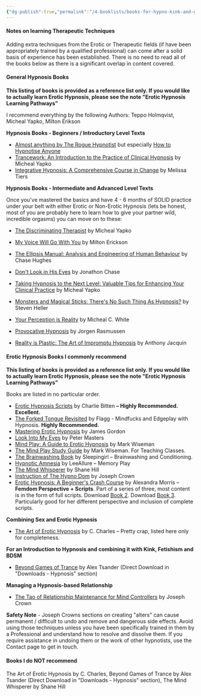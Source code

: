 ```yaml
---
{"dg-publish":true,"permalink":"/4-booklists/books-for-hypno-kink-and-general-hypnotists/"}
---
```



#### Notes on learning Therapeutic Techniques

Adding extra techniques from the Erotic or Therapeutic fields (if have been appropriately trained by a qualified professional) can come after a solid basis of experience has been established. There is no need to read all of the books below as there is a significant overlap in content covered.

#### General Hypnosis Books

**This listing of books is provided as a reference list only. If you would like to actually learn Erotic Hypnosis, please see the note "Erotic Hypnosis Learning Pathways"**

I recommend everything by the following Authors: Teppo Holmqvist, Micheal Yapko, Milton Erikson

**Hypnosis Books - Beginners / Introductory Level Texts**

- [Almost anything by The Rogue Hypnotist](https://amzn.to/2P1rt5q) but especially [How to Hypnotise Anyone](https://amzn.to/2mqptYT)
- [Trancework: An Introduction to the Practice of Clinical Hypnosis](https://amzn.to/2nrivCT) by Micheal Yapko
- [Integrative Hypnosis: A Comprehensive Course in Change](https://amzn.to/2lWocZg) by Melissa Tiers

**Hypnosis Books - Intermediate and Advanced Level Texts**

Once you've mastered the basics and have 4 - 6 months of SOLID practice under your belt with either Erotic or Non-Erotic Hypnosis (lets be honest, most of you are probably here to learn how to give your partner wild, incredible orgasms) you can move on to these:

- [The Discriminating Therapist](https://amzn.to/2o3bJ75) by Micheal Yapko 
- [My Voice Will Go With You](https://amzn.to/2nwFpIX) by Milton Erickson 
- [The Ellipsis Manual: Analysis and Engineering of Human Behaviour](https://amzn.to/2mPM6pK) by Chase Hughes 
- [Don't Look in His Eyes](https://amzn.to/2o3euFt) by Jonathon Chase 
- [Taking Hypnosis to the Next Level: Valuable Tips for Enhancing Your Clinical Practice](https://amzn.to/2nZxHrx) by Micheal Yapko

- [Monsters and Magical Sticks: There's No Such Thing As Hypnosis?](https://amzn.to/2nZpOBY) by Steven Heller 
- [Your Perception is Reality](https://amzn.to/2oCtjia) by Micheal C. White 
- [Provocative Hypnosis](https://amzn.to/2n6Otoj) by Jorgen Rasmussen 
- [Reality is Plastic: The Art of Impromptu Hypnosis](https://amzn.to/2o1Hsp1) by Anthony Jacquin

#### Erotic Hypnosis Books I commonly recommend

**This listing of books is provided as a reference list only. If you would like to actually learn Erotic Hypnosis, please see the note "Erotic Hypnosis Learning Pathways"**

Books are listed in no particular order.

- [Erotic Hypnosis Scripts](https://amzn.to/3awGwxu) by Charlie Bitten **– Highly Recommended. Excellent.**
- [The Forked Tongue Revisited](https://amzn.to/2lQKxXZ) by Flagg - Mindfucks and Edgeplay with Hypnosis. **Highly Recommended.**
- [Mastering Erotic Hypnosis](https://amzn.to/2nZgUo3) by James Gordon
- [Look Into My Eyes](https://amzn.to/34PBJUi) by Peter Masters
- [Mind Play: A Guide to Erotic Hypnosis](https://amzn.to/2o1eDst) by Mark Wiseman
- [The Mind Play Study Guide](https://amzn.to/2x5FA3f) by Mark Wiseman. For Teaching Classes.
- [The Brainwashing Book](https://amzn.to/3bTsF35) by Sleepingirl – Brainwashing and Conditioning.
- [Hypnotic Amnesia](https://amzn.to/2nZ1MHh) by LeeAllure – Memory Play
- [The Mind Whisperer](https://amzn.to/3atS8RX) by Shane Hill
- [Instruction of The Hypno Dom](https://amzn.to/3AtMVEf) by Joseph Crown
- [Erotic Hypnosis: A Beginner's Crash Course](https://amzn.to/3lxPGQZ) by Alexandra Morris – **Femdom Perspective + Scripts**. Part of a series of three, most content is in the form of full scripts. Download [Book 2](https://amzn.to/3v1Hprl). Download [Book 3](https://amzn.to/3lxjmxE). Particularly good for her different perspective and inclusion of complete scripts.

**Combining Sex and Erotic Hypnosis**

- [The Art of Erotic Hypnosis](https://amzn.to/2nZgBto) by C. Charles – Pretty crap, listed here only for completeness.

**For an Introduction to Hypnosis and combining it with Kink, Fetishism and BDSM**

- [Beyond Games of Trance](https://www.blurb.com/b/5884514-beyond-games-of-trance-expanded-and-illustrated-ed?ebook=511866) by Alex Tsander (Direct Download in "Downloads - Hypnosis" section)

**Managing a Hypnosis-based Relationship**

- [The Tao of Relationship Maintenance for Mind Controllers](https://amzn.to/2lWiNBs) by Joseph Crown

**Safety Note** - Joseph Crowns sections on creating "alters" can cause permanent / difficult to undo and remove and dangerous side effects. Avoid using those techniques unless you have been specifically trained in them by a Professional and understand how to resolve and dissolve them. If you require assistance in undoing them or the work of other hypnotists, use the Contact page to get in touch.

#### Books I do NOT recommend

The Art of Erotic Hypnosis by C. Charles, Beyond Games of Trance by Alex Tsander (Direct Download in "Downloads - Hypnosis" section), The Mind Whisperer by Shane Hill

